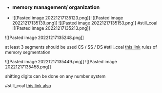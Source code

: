 - ### memory management/ organization

- ![[Pasted image 20221217135123.png]]
![[Pasted image 20221217135139.png]]
![[Pasted image 20221217135153.png]] #still_coal 
![[Pasted image 20221217135213.png]]

![[Pasted image 20221217135248.png]]

at least 3 segments should be used CS / SS / DS
#still_coal  [this link](https://youtu.be/22Bx4-EiZ0M?t=570) rules of memory segmentation

![[Pasted image 20221217135449.png]]
![[Pasted image 20221217135458.png]]


shifting digits can be done on any number system

#still_coal  [this link also](https://youtu.be/22Bx4-EiZ0M?t=1380)